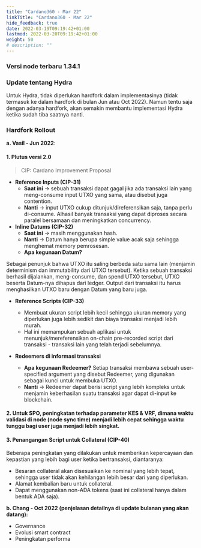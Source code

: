 ```yaml
---
title: "Cardano360 - Mar 22"
linkTitle: "Cardano360 - Mar 22"
hide_feedback: true
date: 2022-03-19T09:19:42+01:00
lastmod: 2022-03-20T09:19:42+01:00
weight: 50
# description: ""
---
```


### Versi node terbaru 1.34.1

### Update tentang Hydra

Untuk Hydra, tidak diperlukan hardfork dalam implementasinya (tidak termasuk ke dalam hardfork di bulan Jun atau Oct 2022). Namun tentu saja dengan adanya hardfork, akan semakin membantu implementasi Hydra ketika sudah tiba saatnya nanti.

### Hardfork Rollout

**a. Vasil - Jun 2022**:

#### 1. **Plutus versi 2.0**

> CIP: Cardano Improvement Proposal

- **Reference Inputs (CIP-31)**
  - **Saat ini** → sebuah transaksi dapat gagal jika ada transaksi lain yang meng-consume input UTXO yang sama, atau disebut juga contention.
  - **Nanti** → input UTXO cukup ditunjuk/direferensikan saja, tanpa perlu di-consume. Alhasil banyak transaksi yang dapat diproses secara paralel bersamaan dan meningkatkan concurrency.
- **Inline Datums (CIP-32)**
  - **Saat ini** → masih menggunakan hash.
  - **Nanti** → Datum hanya berupa simple value acak saja sehingga menghemat memory pemrosesan.
  - **Apa kegunaan Datum?**

Sebagai penunjuk bahwa UTXO itu saling berbeda satu sama lain (menjamin determinism dan immutability dari UTXO tersebut). Ketika sebuah transaksi berhasil dijalankan, meng-consume, dan spend UTXO tersebut, UTXO beserta Datum-nya dihapus dari ledger. Output dari transaksi itu harus menghasilkan UTXO baru dengan Datum yang baru juga.

- **Reference Scripts (CIP-33)**

  - Membuat ukuran script lebih kecil sehingga ukuran memory yang diperlukan juga lebih sedikit dan biaya transaksi menjadi lebih murah.
  - Hal ini memampukan sebuah aplikasi untuk menunjuk/mereferensikan on-chain pre-recorded script dari transaksi - transaksi lain yang telah terjadi sebelumnya.

- **Redeemers di informasi transaksi**
  - **Apa kegunaan Redeemer?** Setiap transaksi membawa sebuah user-specified argument yang disebut Redeemer, yang digunakan sebagai kunci untuk membuka UTXO.
  - **Nanti** → Redeemer dapat berisi script yang lebih kompleks untuk menjamin keberhasilan suatu transaksi agar dapat di-input ke blockchain.

#### 2. Untuk SPO, peningkatan terhadap parameter KES & VRF, dimana waktu validasi di node (node sync time) menjadi lebih cepat sehingga waktu tunggu bagi user juga menjadi lebih singkat.

#### 3. **Penangangan Script untuk Collateral (CIP-40)**

Beberapa peningkatan yang dilakukan untuk memberikan kepercayaan dan kepastian yang lebih bagi user ketika bertransaksi, diantaranya:

- Besaran collateral akan disesuaikan ke nominal yang lebih tepat, sehingga user tidak akan kehilangan lebih besar dari yang diperlukan.
- Alamat kembalian baru untuk collateral.
- Dapat menggunakan non-ADA tokens (saat ini collateral hanya dalam bentuk ADA saja).

**b. Chang - Oct 2022 (penjelasan detailnya di update bulanan yang akan datang):**

- Governance
- Evolusi smart contract
- Peningkatan performa
